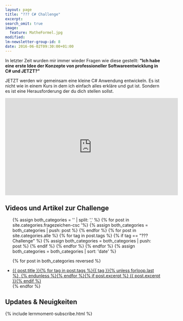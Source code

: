 ```yaml
---
layout: page
title: "??? C# Challenge"
excerpt: 
search_omit: true
image:
  feature: MatheFormel.jpg
modified:
lm-newsletter-group-id: 8
date: 2016-06-02T09:30:00+01:00
---
```


In letzter Zeit wurden mir immer wieder Fragen wie diese gestellt: **"Ich habe eine erste Idee der Konzepte von professioneller Softwareentwicklung in C# und JETZT?"**

JETZT werden wir gemeinsam eine kleine C# Anwendung entwickeln. Es ist nicht wie in einem Kurs in dem ich einfach alles erkläre und gut ist. Sondern es ist eine Herausforderung der du dich stellen sollst.

<iframe width="560" height="315" src="https://www.youtube.com/embed/3AIX1TzSqog" frameborder="0" allowfullscreen></iframe>


## Videos und Artikel zur Challenge

<ul class="post-list">
<!-- Create empty arrays -->
{% assign both_categories = '' | split: ',' %}
<!-- Push to both_categories -->
{% for post in site.categories.fragezeichen-csc '%}
  {% assign both_categories = both_categories | push: post %}
{% endfor %}
{% for post in site.categories.alle %}
  {% for tag in post.tags %}
    {% if tag == "??? Challenge" %}
      {% assign both_categories = both_categories | push: post %}
    {% endif %}
  {% endfor %}
{% endfor %}
{% assign both_categories = both_categories | sort: 'date' %}

{% for post in both_categories reversed %} 
  <li><article><a href="{{ site.url }}{{ post.url }}">{{ post.title }}<span class="entry-date">{% for tag in post.tags %}{{ tag }}{% unless forloop.last %}, {% endunless %}{% endfor %}</span>{% if post.excerpt %} <span class="excerpt">{{ post.excerpt }}</span>{% endif %}</a></article></li>
{% endfor %}
</ul>

## Updates & Neuigkeiten

<div class="subscribe-notice">
	{% include lernmoment-subscribe.html %}
</div>

